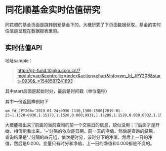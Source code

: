 # 同花顺基金实时估值研究

同花顺的基金页面是跳转到爱基金下的，大概研究了下页面数据获取，基金的实时估值是呈现在数据报表里的。

## 实时估值API

地址sample：
> http://gz-fund.10jqka.com.cn/?module=api&controller=index&action=chart&info=vm_fd_JPY208&start=0930&_=1548587241693

其中start后面是起始时分，最后是时间戳（单位毫秒）

其中一份返回样例如下
```text
vm_fd_JPY208='2019-01-24;0930-1130,1300-1500|2019-01-25~1.1520~0930,1.15173,1.1520,0.000;0931,1.15289,1.1520,0.000;0932,1.15348,1.1520,0.000;0933,1.15415,1.1520,0.000;0934,1.15385,1.1520,0.000;0935,1.15400,1.1520,0.000;0936,1.15419,1.1520,0.000;0937,1.15307,1.1520,0.000;...'
```
大概能猜出来‘|’前面的当前查询的前一个交易日的信息，貌似没用；‘|’后面才是开始，相信能看出来，‘~’分隔的依次是日期，前一天的净值，然后是查询的结果，查询结果是‘，’分隔的四元组，依次是时分，该时分下的净值，然后上一日的净值，然后是0.000。变量只有时分和净值，上一日的净值和0.000都是不变的。